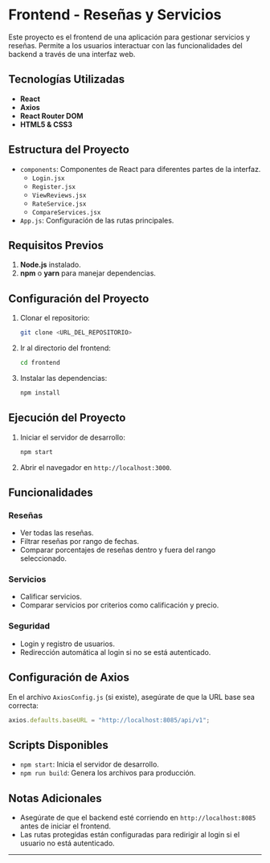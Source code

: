 # Frontend - Reseñas y Servicios

Este proyecto es el frontend de una aplicación para gestionar servicios y reseñas. Permite a los usuarios interactuar con las funcionalidades del backend a través de una interfaz web.

## Tecnologías Utilizadas

- **React**
- **Axios**
- **React Router DOM**
- **HTML5 & CSS3**

## Estructura del Proyecto

- `components`: Componentes de React para diferentes partes de la interfaz.
  - `Login.jsx`
  - `Register.jsx`
  - `ViewReviews.jsx`
  - `RateService.jsx`
  - `CompareServices.jsx`
- `App.js`: Configuración de las rutas principales.

## Requisitos Previos

1. **Node.js** instalado.
2. **npm** o **yarn** para manejar dependencias.

## Configuración del Proyecto

1. Clonar el repositorio:
   ```bash
   git clone <URL_DEL_REPOSITORIO>
   ```

2. Ir al directorio del frontend:
   ```bash
   cd frontend
   ```

3. Instalar las dependencias:
   ```bash
   npm install
   ```

## Ejecución del Proyecto

1. Iniciar el servidor de desarrollo:
   ```bash
   npm start
   ```

2. Abrir el navegador en `http://localhost:3000`.

## Funcionalidades

### Reseñas
- Ver todas las reseñas.
- Filtrar reseñas por rango de fechas.
- Comparar porcentajes de reseñas dentro y fuera del rango seleccionado.

### Servicios
- Calificar servicios.
- Comparar servicios por criterios como calificación y precio.

### Seguridad
- Login y registro de usuarios.
- Redirección automática al login si no se está autenticado.

## Configuración de Axios
En el archivo `AxiosConfig.js` (si existe), asegúrate de que la URL base sea correcta:
```javascript
axios.defaults.baseURL = "http://localhost:8085/api/v1";
```

## Scripts Disponibles

- `npm start`: Inicia el servidor de desarrollo.
- `npm run build`: Genera los archivos para producción.

## Notas Adicionales

- Asegúrate de que el backend esté corriendo en `http://localhost:8085` antes de iniciar el frontend.
- Las rutas protegidas están configuradas para redirigir al login si el usuario no está autenticado.

---
